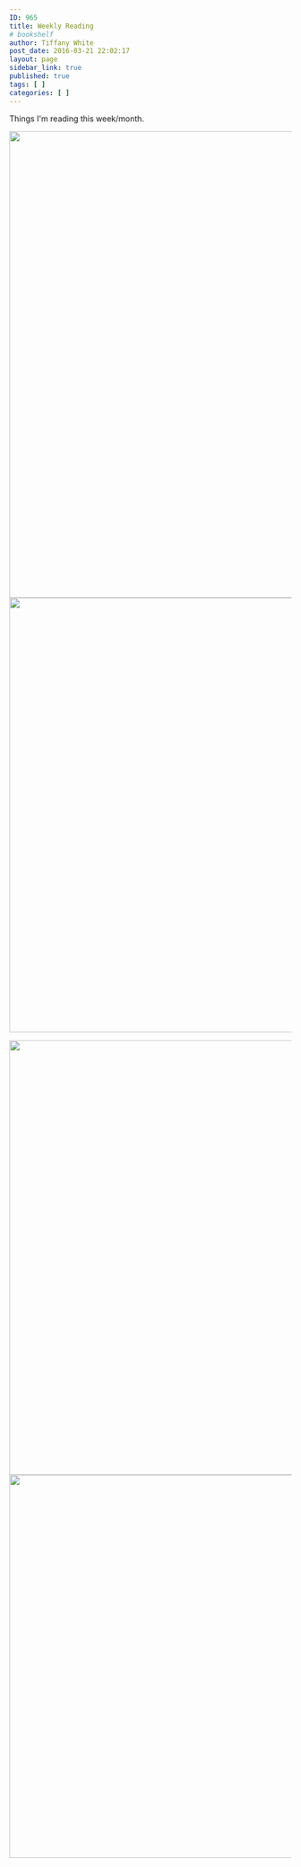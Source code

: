 ```yaml
---
ID: 965
title: Weekly Reading
# bookshelf
author: Tiffany White
post_date: 2016-03-21 22:02:17
layout: page
sidebar_link: true
published: true
tags: [ ]
categories: [ ]
---
```

Things I'm reading this week/month.

<a href="https://leanpub.com/understandinges6/read"><img src="https://tiffanywhite.tech/wp-content/uploads/2018/04/understanding_excmascript_6.png" alt="" width="600" height="831" /></a><a href="https://frontendmasters.com/books/front-end-handbook/2018/">
</a><a href="https://www.syncfusion.com/ebooks/datastructurespart1"><img src="https://tiffanywhite.tech/wp-content/uploads/2018/04/Data_Structures_Part1.jpg" alt="" width="600" height="774" /></a>

<a href="https://www.syncfusion.com/ebooks/datastructurespart2"><img src="https://tiffanywhite.tech/wp-content/uploads/2018/04/Data_Structures_Part2.jpg" alt="" width="600" height="774" /></a><a href="https://frontendmasters.com/books/front-end-handbook/2018/"><img src="https://tiffanywhite.tech/wp-content/uploads/2018/04/Front-end-Developer-Handbook-2018.jpeg" alt="" width="527" height="682" /></a>
